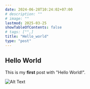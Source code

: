 ```yaml
---
date: 2024-06-28T10:24:02+07:00
# description: ""
# image: ""
lastmod: 2025-03-25
showTableOfContents: false
# tags: ["",]
title: "Hello_world"
type: "post"
---
```


## Hello World

This is my **first** post with "Hello World!".

![Alt Text](https://media1.tenor.com/m/VjjwSvR2wKAAAAAC/helloworld-helloworld-print.gif)
